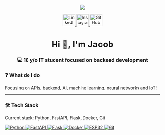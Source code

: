 <p align="center">
  <img src="https://capsule-render.vercel.app/api?type=venom&color=0:1E90FF,100:8000FF&height=250&section=header&text=Hey,%20I'm%20Jacob%20%F0%9F%91%8B&fontSize=70&fontColor=055e58" />
</p>




<p align="center">
  <a href="https://www.linkedin.com/in/jakub-hluško-639202366/" target="_blank">
    <img height="40" src="https://cdn2.iconfinder.com/data/icons/social-media-2285/512/1_Linkedin_unofficial_colored_svg-512.png" alt="LinkedIn"/>
  </a>
  <a href="https://www.instagram.com/hlusakkk/" target="_blank">
    <img height="40" src="https://cdn2.iconfinder.com/data/icons/social-icons-33/128/Instagram-512.png" alt="Instagram"/>
  </a>
  <a href="https://github.com/Luckeris" target="_blank">
    <img height="40" src="https://cdn4.iconfinder.com/data/icons/ionicons/512/icon-social-github-512.png" alt="GitHub"/>
  </a>
</p>

<h1 align="center">Hi 👋, I'm Jacob</h1>
<h3 align="center">💻 18 y/o IT student focused on backend development</h3>

### ❓ What do I do
Focusing on APIs, backend, AI, machine learning, neural networks and IoT!

---


### 🛠️ Tech Stack
Current stack: Python, FastAPI, Flask, Docker, Git
<p>
  <a href="https://www.python.org" target="_blank">
    <img src="https://img.shields.io/badge/-Python-05122A?style=flat&logo=python" alt="Python" />
  </a>
  <a href="https://fastapi.tiangolo.com" target="_blank">
    <img src="https://img.shields.io/badge/-FastAPI-005571?style=flat&logo=fastapi" alt="FastAPI" />
  </a>
  <a href="https://flask.palletsprojects.com" target="_blank">
    <img src="https://img.shields.io/badge/-Flask-000000?style=flat&logo=flask" alt="Flask" />
  </a>
  <a href="https://www.docker.com" target="_blank">
    <img src="https://img.shields.io/badge/-Docker-2496ED?style=flat&logo=docker" alt="Docker" />
  </a>
  <a href="https://www.espressif.com/en/products/socs/esp32" target="_blank">
    <img src="https://img.shields.io/badge/-ESP32-333333?style=flat&logo=espressif" alt="ESP32" />
  </a>
  <a href="https://git-scm.com/" target="_blank">
    <img src="https://img.shields.io/badge/-Git-F05032?style=flat&logo=git" alt="Git" />
  </a>
</p>



<!--
**Luckeris/Luckeris** is a ✨ _special_ ✨ repository because its `README.md` (this file) appears on your GitHub profile.

Here are some ideas to get you started:

- 🔭 I’m currently working on ...
- 🌱 I’m currently learning ...
- 👯 I’m looking to collaborate on ...
- 🤔 I’m looking for help with ...
- 💬 Ask me about ...
- 📫 How to reach me: ...
- 😄 Pronouns: ...
- ⚡ Fun fact: ...
-->
